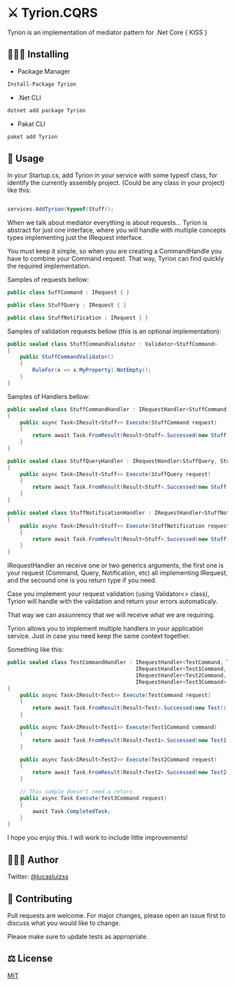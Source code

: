 # ⚔️ Tyrion.CQRS

Tyrion is an implementation of mediator pattern for .Net Core
{ KISS }

## 👨🏽‍💻 Installing

- Package Manager
```bash
Install-Package Tyrion
```

- .Net CLI
```bash
dotnet add package Tyrion
```

- Pakat CLI
```bash
paket add Tyrion 
```

## 🧾 Usage

In your Startup.cs, add Tyrion in your service with some typeof class, for identify the currently assembly project. (Could be any class in your project) like this:

```csharp

services.AddTyrion(typeof(Stuff));

```

When we talk about mediator everything is about requests... Tyrion is abstract for just one interface, where you will handle with multiple concepts types implementing just the IRequest interface.

You must keep it simple, so when you are creating a CommandHandle you have to combine your Command request. That way, Tyrion can find quickly the required implementation.

Samples of requests bellow:

```csharp
public class SuffCommand : IRequest { }

public class StuffQuery : IRequest { }

public class StuffNotification : IRequest { }
```

Samples of validation requests bellow (this is an optional implementation):

```csharp
public sealed class StuffCommandValidator : Validator<StuffCommand>
{
    public StuffCommandValidator()
    {
        RuleFor(x => x.MyProperty).NotEmpty();
    }
}
```

Samples of Handlers bellow:

```csharp
public sealed class StuffCommandHandler : IRequestHandler<StuffCommand, Stuff>
{
    public async Task<IResult<Stuff>> Execute(StuffCommand request)
    {
        return await Task.FromResult(Result<Stuff>.Successed(new Stuff()));
    }
}

public sealed class StuffQueryHandler : IRequestHandler<StuffQuery, Stuff>
{
    public async Task<IResult<Stuff>> Execute(StuffQuery request)
    {
        return await Task.FromResult(Result<Stuff>.Successed(new Stuff()));
    }
}

public sealed class StuffNotificationHandler : IRequestHandler<StuffNotification, Stuff>
{
    public async Task<IResult<Stuff>> Execute(StuffNotification request)
    {
        return await Task.FromResult(Result<Stuff>.Successed(new Stuff()));
    }
}
```

IRequestHandler an receive one or two generics arguments, the first one is your request (Command, Query, Notification, etc) all implementing IRequest, and the secound one is you return type if you need.

Case you implement your request validation (using Validator<> class), Tyrion will handle with the validation and return your errors automaticaly.

That way we can assunrency that we will receive what we are requiring.

Tyrion allows you to implement multiple handlers in your application service. Just in case you need keep the same context together.

Something like this:

```csharp
public sealed class TestCommandHandler : IRequestHandler<TestCommand, Test>,
                                         IRequestHandler<Test1Command, Test1>,
                                         IRequestHandler<Test2Command, Test2>,
                                         IRequestHandler<Test3Command>,
{
    public async Task<IResult<Test>> Execute(TestCommand request)
    {
        return await Task.FromResult(Result<Test>.Successed(new Test()));
    }

    public async Task<IResult<Test1>> Execute(Test1Command command)
    {
        return await Task.FromResult(Result<Test1>.Successed(new Test1()));
    }

    public async Task<IResult<Test2>> Execute(Test2Command request)
    {
        return await Task.FromResult(Result<Test2>.Successed(new Test2()));
    }

    // This sample doesn't need a return
    public async Task Execute(Test3Command request)
    {
        await Task.CompletedTask;
    }
}
```

I hope you enjoy this. I will work to include little improvements!

## 🙋🏽‍♂️ Author

Twitter: [@lucasluizss](https://twitter.com/lucasluizss)

## 📝 Contributing
Pull requests are welcome. For major changes, please open an issue first to discuss what you would like to change.

Please make sure to update tests as appropriate.

## ⚖️ License
[MIT](https://choosealicense.com/licenses/mit/)